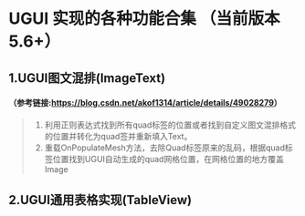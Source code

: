 # UGUI 实现的各种功能合集 （当前版本5.6+）
## 1.UGUI图文混排(ImageText)
#### （参考链接:<a href="https://blog.csdn.net/akof1314/article/details/49028279">https://blog.csdn.net/akof1314/article/details/49028279</a>）
>1. 利用正则表达式找到所有quad标签的位置或者找到自定义图文混排格式的位置并转化为quad签并重新填入Text。  
>2. 重载OnPopulateMesh方法，去除Quad标签原来的乱码，根据quad标签位置找到UGUI自动生成的quad网格位置，在网格位置的地方覆盖Image
## 2.UGUI通用表格实现(TableView)
